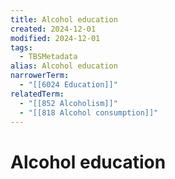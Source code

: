 ```yaml
---
title: Alcohol education
created: 2024-12-01
modified: 2024-12-01
tags:
  - TBSMetadata
alias: Alcohol education
narrowerTerm:
  - "[[6024 Education]]"
relatedTerm:
  - "[[852 Alcoholism]]"
  - "[[818 Alcohol consumption]]"
---
```

# Alcohol education
